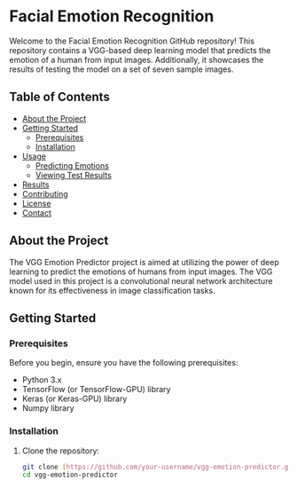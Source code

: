 # Facial Emotion Recognition

Welcome to the Facial Emotion Recognition GitHub repository! This repository contains a VGG-based deep learning model that predicts the emotion of a human from input images. Additionally, it showcases the results of testing the model on a set of seven sample images.

## Table of Contents

- [About the Project](#about-the-project)
- [Getting Started](#getting-started)
  - [Prerequisites](#prerequisites)
  - [Installation](#installation)
- [Usage](#usage)
  - [Predicting Emotions](#predicting-emotions)
  - [Viewing Test Results](#viewing-test-results)
- [Results](#results)
- [Contributing](#contributing)
- [License](#license)
- [Contact](#contact)

## About the Project

The VGG Emotion Predictor project is aimed at utilizing the power of deep learning to predict the emotions of humans from input images. The VGG model used in this project is a convolutional neural network architecture known for its effectiveness in image classification tasks.

## Getting Started

### Prerequisites

Before you begin, ensure you have the following prerequisites:

- Python 3.x
- TensorFlow (or TensorFlow-GPU) library
- Keras (or Keras-GPU) library
- Numpy library

### Installation

1. Clone the repository:
   ```sh
   git clone [https://github.com/your-username/vgg-emotion-predictor.git](https://github.com/shray732002/Facial-Emotion-Recognition.git)https://github.com/shray732002/Facial-Emotion-Recognition.git
   cd vgg-emotion-predictor
